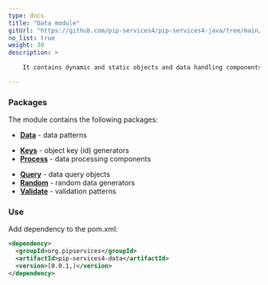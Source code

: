 ```yaml
---
type: docs
title: "Data module"
gitUrl: "https://github.com/pip-services4/pip-services4-java/tree/main/pip-services4-data-java"
no_list: true
weight: 30
description: > 
 
    It contains dynamic and static objects and data handling components.

---
```



### Packages

The module contains the following packages:

* [**Data**](keys) - data patterns
- [**Keys**](keys) - object key (id) generators
- [**Process**](process) - data processing components
* [**Query**](query) - data query objects
* [**Random**](random) - random data generators
* [**Validate**](validate) - validation patterns



### Use
Add dependency to the pom.xml:
```xml
<dependency>
  <groupId>org.pipservices</groupId>
  <artifactId>pip-services4-data</artifactId>
  <version>[0.0.1,)</version>
</dependency>
```

